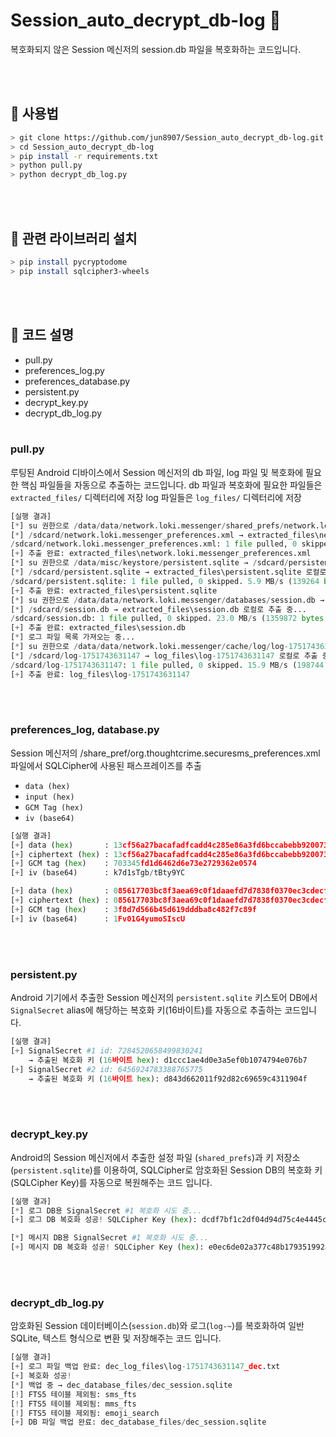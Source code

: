 # Session_auto_decrypt_db-log 🔐

복호화되지 않은 Session 메신저의 session.db 파일을 복호화하는 코드입니다.

<br><br>

## 🧪 사용법

```bash
> git clone https://github.com/jun8907/Session_auto_decrypt_db-log.git
> cd Session_auto_decrypt_db-log
> pip install -r requirements.txt
> python pull.py
> python decrypt_db_log.py
```

<br><br>

## 📖 관련 라이브러리 설치

```bash
> pip install pycryptodome
> pip install sqlcipher3-wheels
```

<br><br>

## 🔧 코드 설명

- pull.py
- preferences_log.py
- preferences_database.py
- persistent.py
- decrypt_key.py
- decrypt_db_log.py
<br><br>
### pull.py

루팅된 Android 디바이스에서 Session 메신저의 db 파일, log 파일 및 복호화에 필요한 핵심 파일들을 자동으로 추출하는 코드입니다.
db 파일과 복호화에 필요한 파일들은 `extracted_files/` 디렉터리에 저장
log 파일들은 `log_files/` 디렉터리에 저장

```python
[실행 결과]
[*] su 권한으로 /data/data/network.loki.messenger/shared_prefs/network.loki.messenger_preferences.xml → /sdcard/network.loki.messenger_preferences.xml 복사 중...
[*] /sdcard/network.loki.messenger_preferences.xml → extracted_files\network.loki.messenger_preferences.xml 로컬 로 추출 중...
/sdcard/network.loki.messenger_preferences.xml: 1 file pulled, 0 skipped. 0.2 MB/s (2344 bytes in 0.009s)        
[+] 추출 완료: extracted_files\network.loki.messenger_preferences.xml
[*] su 권한으로 /data/misc/keystore/persistent.sqlite → /sdcard/persistent.sqlite 복사 중...
[*] /sdcard/persistent.sqlite → extracted_files\persistent.sqlite 로컬로 추출 중...
/sdcard/persistent.sqlite: 1 file pulled, 0 skipped. 5.9 MB/s (139264 bytes in 0.023s)
[+] 추출 완료: extracted_files\persistent.sqlite
[*] su 권한으로 /data/data/network.loki.messenger/databases/session.db → /sdcard/session.db 복사 중...
[*] /sdcard/session.db → extracted_files\session.db 로컬로 추출 중...
/sdcard/session.db: 1 file pulled, 0 skipped. 23.0 MB/s (1359872 bytes in 0.056s)
[+] 추출 완료: extracted_files\session.db
[*] 로그 파일 목록 가져오는 중...
[*] su 권한으로 /data/data/network.loki.messenger/cache/log/log-1751743631147 → /sdcard/log-1751743631147 복사 중...
[*] /sdcard/log-1751743631147 → log_files\log-1751743631147 로컬로 추출 중...
/sdcard/log-1751743631147: 1 file pulled, 0 skipped. 15.9 MB/s (198744 bytes in 0.012s)
[+] 추출 완료: log_files\log-1751743631147
```
<br><br>
### preferences_log, database.py

Session 메신저의 /share_pref/org.thoughtcrime.securesms_preferences.xml 파일에서 SQLCipher에 사용된 패스프레이즈를 추출
- `data (hex)`
- `input (hex)`
- `GCM Tag (hex)`
- `iv (base64)`

```python
[실행 결과]
[+] data (hex)       : 13cf56a27bacafadfcadd4c285e86a3fd6bccabebb920073c8e9c2087fd1c317703345fd1d6462d6e73e2729362e0574
[+] ciphertext (hex) : 13cf56a27bacafadfcadd4c285e86a3fd6bccabebb920073c8e9c2087fd1c317
[+] GCM tag (hex)    : 703345fd1d6462d6e73e2729362e0574
[+] iv (base64)      : k7d1sTgb/tBty9YC

[+] data (hex)       : 085617703bc8f3aea69c0f1daaefd7d7838f0370ec3cdecf00ac04e44b270e8e3f8d7d566b45d619dddba8c482f7c89f
[+] ciphertext (hex) : 085617703bc8f3aea69c0f1daaefd7d7838f0370ec3cdecf00ac04e44b270e8e
[+] GCM tag (hex)    : 3f8d7d566b45d619dddba8c482f7c89f
[+] iv (base64)      : 1Fv01G4yumoSIscU
```
<br><br>
### persistent.py

Android 기기에서 추출한 Session 메신저의 `persistent.sqlite` 키스토어 DB에서 `SignalSecret` alias에 해당하는 복호화 키(16바이트)를 자동으로 추출하는 코드입니다.

```python
[실행 결과]
[+] SignalSecret #1 id: 7284520658499830241
    → 추출된 복호화 키 (16바이트 hex): d1ccc1ae4d0e3a5ef0b1074794e076b7
[+] SignalSecret #2 id: 6456924783388765775
    → 추출된 복호화 키 (16바이트 hex): d843d662011f92d82c69659c4311904f
```
<br><br>
### decrypt_key.py

Android의 Session 메신저에서 추출한 설정 파일 (`shared_prefs`)과 키 저장소(`persistent.sqlite`)를 이용하여, SQLCipher로 암호화된 Session DB의 복호화 키(SQLCipher Key)를 자동으로 복원해주는 코드 입니다.

```python
[실행 결과]
[*] 로그 DB용 SignalSecret #1 복호화 시도 중...
[+] 로그 DB 복호화 성공! SQLCipher Key (hex): dcdf7bf1c2df04d94d75c4e4445c7f203bbbdd11d117184b242e36d39ea9dfdb   

[*] 메시지 DB용 SignalSecret #1 복호화 시도 중...
[+] 메시지 DB 복호화 성공! SQLCipher Key (hex): e0ec6de02a377c48b179351992ade4982540ba184324e24f9f92b8795f679696
```
<br><br>
### decrypt_db_log.py

암호화된 Session 데이터베이스(`session.db`)와 로그(`log-~`)를 복호화하여 일반 SQLite, 텍스트 형식으로 변환 및 저장해주는 코드 입니다.

```python
[실행 결과]
[+] 로그 파일 백업 완료: dec_log_files\log-1751743631147_dec.txt
[+] 복호화 성공!
[*] 백업 중 → dec_database_files/dec_session.sqlite
[!] FTS5 테이블 제외됨: sms_fts
[!] FTS5 테이블 제외됨: mms_fts
[!] FTS5 테이블 제외됨: emoji_search
[+] DB 파일 백업 완료: dec_database_files/dec_session.sqlite
```
